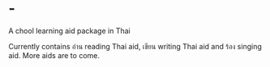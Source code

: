 # -
A chool learning aid package in Thai

Currently contains อ่าน  reading Thai aid, เขียน writing Thai aid and ร้อง singing aid.
More aids are to come.

